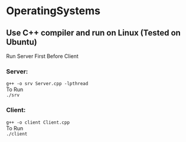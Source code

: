 # OperatingSystems

## Use C++ compiler and run on Linux (Tested on Ubuntu)
Run Server First Before Client
### Server:
`g++ -o srv Server.cpp -lpthread` <br>
To Run <br>
`./srv` <br>

### Client:
`g++ -o client Client.cpp` <br>
To Run <br>
`./client` <br>

